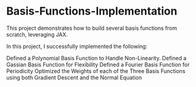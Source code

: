 # Basis-Functions-Implementation
This project demonstrates how to build several basis functions from scratch, leveraging JAX.

In this project, I successfully implemented the following:

Defined a Polynomial Basis Function to Handle Non-Linearity.
Defined a Gassian Basis Function for Flexibility
Defined a Fourier Basis Function for Periodicity
Optimized the Weights of each of the Three Basis Functions using both Gradient Descent and the Normal Equation
